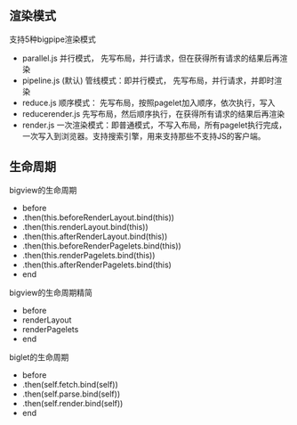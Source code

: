 
## 渲染模式

支持5种bigpipe渲染模式

- parallel.js   并行模式， 先写布局，并行请求，但在获得所有请求的结果后再渲染
- pipeline.js  (默认) 管线模式：即并行模式， 先写布局，并行请求，并即时渲染
- reduce.js    顺序模式： 先写布局，按照pagelet加入顺序，依次执行，写入
- reducerender.js 先写布局，然后顺序执行，在获得所有请求的结果后再渲染
- render.js 一次渲染模式：即普通模式，不写入布局，所有pagelet执行完成，一次写入到浏览器。支持搜索引擎，用来支持那些不支持JS的客户端。

## 生命周期

bigview的生命周期

- before
- .then(this.beforeRenderLayout.bind(this))
- .then(this.renderLayout.bind(this))
- .then(this.afterRenderLayout.bind(this))
- .then(this.beforeRenderPagelets.bind(this))
- .then(this.renderPagelets.bind(this))
- .then(this.afterRenderPagelets.bind(this)
- end

bigview的生命周期精简

- before
- renderLayout
- renderPagelets
- end

biglet的生命周期

- before
- .then(self.fetch.bind(self))
- .then(self.parse.bind(self))
- .then(self.render.bind(self))
- end